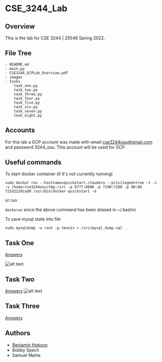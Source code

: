 # CSE_3244_Lab

## Overview
This is the lab for CSE 3244 | 25546 Spring 2022. 

## File Tree
```
- README.md
- main.py
- CSE3244_GCPLab_Overview.pdf
- images
- tasks
    task_one.py
    task_two.py
    task_three.py
    task_four.py
    task_five.py
    task_six.py
    task_seven.py
    task_eight.py
```

## Accounts

For this lab a GCP account was made with email cse3244osu@gmail.com and password 3244_osu. This account will be used for GCP.

## Useful commands

To start docker container (if it's not currently running)

```sudo docker run --hostname=quickstart.cloudera --privileged=true -t -i -v /home/cse3244osu/tmp:/src -p 8777:8888 -p 7190:7180 -p 90:80 721d222dcad0 /usr/bin/docker-quickstart -d```

or run 

```dockerun``` since the above command has been aliased in ~/.bashrc

To save mysql state into file

```sudo mysqldump -u root -p tennis > /src/mysql_dump.sql```

## Task One
[Answers](./tasks/task_one.txt)

![alt text](./images/Task_One.png "Task One Complete")

## Task Two
[Answers](./tasks/task_two.txt)
![alt text](./images/Task_Two.png "Task Two Complete")

## Task Three
[Answers](./tasks/task_three.txt)
    
## Authors

- [Benjamin Hobson](mailto:hobson.89@osu.edu)
- Bobby Spech
- Samuel Mahle